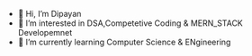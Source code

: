 - 👋 Hi, I’m Dipayan
- 👀 I’m interested in DSA,Competetive Coding & MERN_STACK Developemnet
- 🌱 I’m currently learning Computer Science & ENgineering 
<!-- - 💞️ I’m looking to colla 

<!---
Deep642/Deep642 is a ✨ special ✨ repository because its `README.md` (this file) appears on your GitHub profile.
You can click the Preview link to take a look at your changes.
--->
